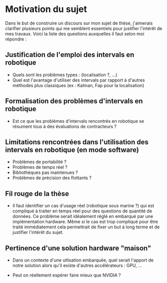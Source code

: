 # Motivation du sujet

Dans le but de construire un discours sur mon sujet de thèse, j'aimerais clarifier plusieurs points qui me semblent essentiels pour justifier l'intérêt de mes travaux. Voici la liste des questions auxquelles il faut selon moi répondre :

## Justification de l'emploi des intervals en robotique

- Quels sont les problèmes types : (localisation ?, ...)
- Quel est l'avantage d'utiliser des intervals par rapport à d'autres méthodes plus classiques (ex : Kalman, Fap pour la localisation)

## Formalisation des problèmes d'intervals en robotique

- Est ce que les problèmes d'intervals rencontrés en robotique se résument tous à des évaluations de contracteurs ?

## Limitations rencontrées  dans l'utilisation des intervals en robotique (en mode software)

- Problèmes de portabilité ?
- Problèmes de temps réel ?
- Bibliothèques pas maintenues ?
- Problèmes de précision des flottants ?

## Fil rouge de la thèse

- Il faut identifier un cas d'usage réel (robotique sous marine ?) qui est compliqué à traiter en temps réel pour des questions de quantité de données.
Ce problème serait idéalement réglé en embarqué par une implémentation hardware. Même si le cas est trop compliqué pour être traité immédiatement cela permettrait de fixer un but à long terme et de justifier l'intérêt du sujet.

## Pertinence d'une solution hardware "maison"

- Dans un contexte d'une utlisation embarquée, quel serait l'apport de notre solution alors qu'il existe d'autres accélérateurs : GPU, ...

- Peut on réellement espérer faire mieux que NVIDIA ?